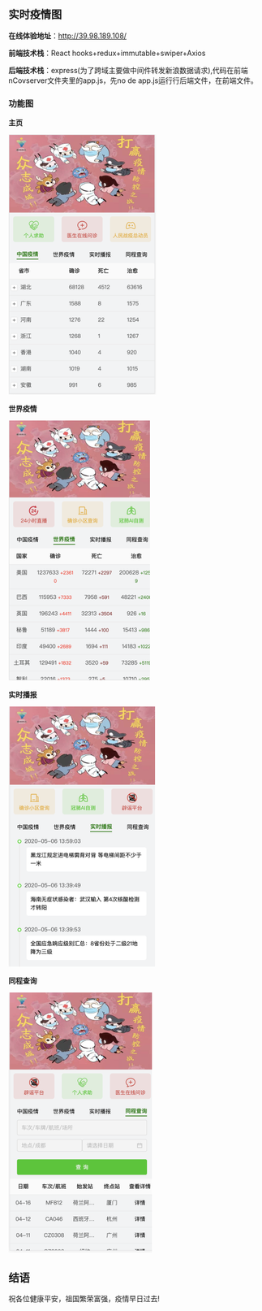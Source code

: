 ## 实时疫情图

**在线体验地址**：http://39.98.189.108/

**前端技术栈**：React hooks+redux+immutable+swiper+Axios

**后端技术栈**：express(为了跨域主要做中间件转发新浪数据请求),代码在前端nCovserver文件夹里的app.js，先no 						de app.js运行行后端文件，在前端文件。

### 功能图

**主页**

<img src="./image/image-20200506142318759.png" alt="image-20200506142318759" style="zoom:50%;" />

**世界疫情**

<img src="./image/image-20200506142600480.png" alt="image-20200506142600480" style="zoom:50%;" />

**实时播报**

<img src="./image/image-20200506142637106.png" alt="image-20200506142637106" style="zoom:50%;" />

**同程查询**

<img src="./image/image-20200506142726786.png" alt="image-20200506142726786" style="zoom:50%;" />

## 结语

祝各位健康平安，祖国繁荣富强，疫情早日过去!